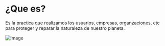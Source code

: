 # ¿Que es?

Es la practica que realizamos los usuarios, empresas, organzaciones, etc para proteger y reparar la naturaleza de nuestro planeta.

![image](queEs.png)
